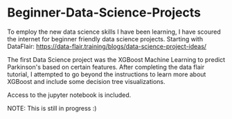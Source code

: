 # Beginner-Data-Science-Projects

To employ the new data science skills I have been learning, I have scoured the internet for beginner friendly data science projects. Starting with DataFlair:
https://data-flair.training/blogs/data-science-project-ideas/

The first Data Science project was the XGBoost Machine Learning to predict Parkinson's based on certain features. After completing the data flair tutorial,
I attempted to go beyond the instructions to learn more about XGBoost and include some decision tree visualizations.

Access to the jupyter notebook is included. 

NOTE: This is still in progress :)
